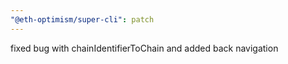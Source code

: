 ```yaml
---
"@eth-optimism/super-cli": patch
---
```


fixed bug with chainIdentifierToChain and added back navigation
